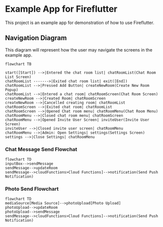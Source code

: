 # Example App for Fireflutter

This project is an example app for demonstration of how to use Fireflutter.

## Navigation Diagram

This diagram will represent how the user may navigate the screens in the example app.

```mermaid
flowchart TB

start([Start]) -->|Entered the chat room list| chatRoomList(Chat Room List Screen)
chatRoomList ------->|Exited chat room list| exit([End])
chatRoomList -->|Pressed Add Button| createNewRoom(Create New Room Popup)
chatRoomList -->|Entered a chat room| chatRoomScreen(Chat Room Screen)
createNewRoom -->|Created Room| chatRoomScreen
createNewRoom -->|Cancelled creating room| chatRoomList
chatRoomScreen -->|Exited chat room| chatRoomList
chatRoomScreen -->|Opened Chat room menu| chatRoomMenu(Chat Room Menu)
chatRoomMenu -->|Closed chat room menu| chatRoomScreen
chatRoomMenu -->|Opened Invite User Screen| inviteUser(Invite User Screen)
inviteUser -->|Closed invite user screen| chatRoomMenu
chatRoomMenu -->|Admin: Open Settings| settings(Settings Screen)
settings -->|Close Settings| chatRoomMenu
```

### Chat Message Send Flowchat

```mermaid
flowchart TD
inputBox-->sendMessage
sendMessage-->updateRoom
sendMessage-->cloudFunctions>Cloud Functions]-->notification(Send Push Notification)
```

### Photo Send Flowchart

```mermaid
flowchart TD
mediaSource[Media Source]-->photoUpload[Photo Upload]
photoUpload-->updateRoom
photoUpload-->sendMessage
sendMessage-->cloudFunctions>Cloud Functions]-->notification(Send Push Notification)
```

<!--
    TODO:
    Add more flowcharts
 -->
